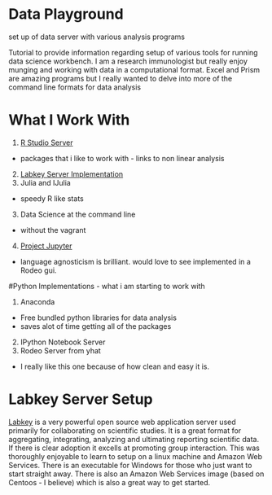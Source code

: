 # Data Playground
set up of data server with various analysis programs

Tutorial to provide information regarding setup of various tools for running data science workbench.  I am a research immunologist but really enjoy munging and working with data in a computational format.  Excel and Prism are amazing programs but I really wanted to delve into more of the command line formats for data analysis

# What I Work With
1. [R Studio Server](https://github.com/aaronjwilson/dataplayground/blob/master/rStudio.md)
  * packages that i like to work with - links to non linear analysis
2. [Labkey Server Implementation](./blob/master/labkey.md)
2. Julia and IJulia
  * speedy R like stats
3. Data Science at the command line
  * without the vagrant
4. [Project Jupyter](https://github.com/jupyter/jupyterhub "JUPYTER")
  * language agnosticism is brilliant.  would love to see implemented in a Rodeo gui.

#Python Implementations - what i am starting to work with
1. Anaconda
  * Free bundled python libraries for data analysis
  * saves alot of time getting all of the packages
2. IPython Notebook Server
3. Rodeo Server from yhat
  * I really like this one because of how clean and easy it is.

# Labkey Server Setup

[Labkey](https://www.labkey.com "LABKEY") is a very powerful open source web application server used primarily for collaborating on scientific studies.  It is a great format for aggregating, integrating, analyzing and ultimating reporting scientific data.  If there is clear adoption it excells at promoting group interaction. This was thoroughly enjoyable to learn to setup on a linux machine and Amazon Web Services.  There is an executable for Windows for those who just want to start straight away.  There is also an Amazon Web Services image (based on Centoos - I believe) which is also a great way to get started.   
